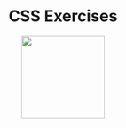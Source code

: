 <h1 align="center">
   CSS Exercises
</h1>

<p align="center">
  <img src="https://github.com/ozkannbuyuk/css-exercises/assets/111967202/70cb9d34-2217-43e2-82da-ab8a1a7983e7" width="150" />
</p>
